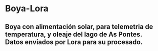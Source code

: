 # Boya-Lora
## Boya con alimentación solar, para telemetria de temperatura, y oleaje del lago de As Pontes. Datos enviados por Lora para su procesado.
